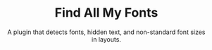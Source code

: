 ---
order: 1
title: Find All My Fonts
subtitle: A plugin that&nbsp;detects fonts, hidden text, and&nbsp;non-standard font sizes in&nbsp;layouts.
desc: "Needing a&nbsp;tool to&nbsp;manage font styles in&nbsp;Figma, I&nbsp;couldn’t&nbsp;find&nbsp;a&nbsp;suitable third-party plugin, so&nbsp;I&nbsp;built my&nbsp;own."
icon: /assets/pix/pet/fgm_fndfnts/icon.png
kind: Plugin for Figma
kind_ru: Плагин для Figma

# Базовый префикс для картинок галереи
images_base: /assets/pix/pet/fgm_fndfnts/

# Стор/где посмотреть проект
store_url: https://www.figma.com/community/plugin/1518928832562264382/find-all-my-fonts
store_icon: /ui/stores/figma.svg
store_alt: "Figma"
store_alt_ru: "Figma"

# Галерея изображений (первая используется в левой колонке плитки)
gallery:
  - file: scr1.png
    caption: "The&nbsp;main screen shows which fonts were&nbsp;found and&nbsp;how many copies (layers). Filtering options are&nbsp;also available."
    caption_ru: "На главном экране показаны найденные шрифты и количество их копий (layers). Также видны параметры фильтрации."
    thumb: true
  - file: scr2.png
    caption: "Theme switching and&nbsp;a&nbsp;large number of&nbsp;localizations are&nbsp;available, selected options are&nbsp;saved between sessions"
    caption_ru: "Можно переключать темы и выбирать из множества локализаций — все настройки сохраняются между сессиями."
  - file: scr3.png
    caption: "List of&nbsp;found layers with&nbsp;texts, you&nbsp;can immediately evaluate in&nbsp;which object the text&nbsp;is -&nbsp;just text, a&nbsp;component or&nbsp;an&nbsp;instance and&nbsp;whether it&nbsp;is&nbsp;hidden."
    caption_ru: "В списке показаны найденные текстовые слои: сразу видно, это просто текст, компонент или инстанс, и скрыт он или нет."

---